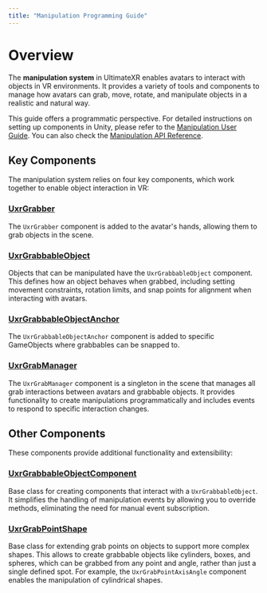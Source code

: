 ```yaml
---
title: "Manipulation Programming Guide"
---
```


# Overview

The **manipulation system** in UltimateXR enables avatars to interact with objects in VR environments. It provides a variety of tools and components to manage how avatars can grab, move, rotate, and manipulate objects in a realistic and natural way.

This guide offers a programmatic perspective. For detailed instructions on setting up components in Unity, please refer to the [Manipulation User Guide](/docs/manipulation/overview). You can also check the [Manipulation API Reference](/api/N_UltimateXR_Manipulation).

## Key Components

The manipulation system relies on four key components, which work together to enable object interaction in VR:

### [UxrGrabber](/docs/programming-guide/manipulation/uxrgrabber)

The `UxrGrabber` component is added to the avatar's hands, allowing them to grab objects in the scene.

### [UxrGrabbableObject](/docs/programming-guide/manipulation/uxrgrabbableobject)

Objects that can be manipulated have the `UxrGrabbableObject` component. This defines how an object behaves when grabbed, including setting movement constraints, rotation limits, and snap points for alignment when interacting with avatars.

### [UxrGrabbableObjectAnchor](/docs/programming-guide/manipulation/uxrgrabbableobjectanchor)

The `UxrGrabbableObjectAnchor` component is added to specific GameObjects where grabbables can be snapped to.

### [UxrGrabManager](/docs/programming-guide/manipulation/uxrgrabmanager)

The `UxrGrabManager` component is a singleton in the scene that manages all grab interactions between avatars and grabbable objects. It provides functionality to create manipulations programmatically and includes events to respond to specific interaction changes.

## Other Components

These components provide additional functionality and extensibility:

### [UxrGrabbableObjectComponent](/docs/programming-guide/manipulation/uxrgrabbableobjectcomponent)

Base class for creating components that interact with a `UxrGrabbableObject`. It simplifies the handling of manipulation events by allowing you to override methods, eliminating the need for manual event subscription.

### [UxrGrabPointShape](/docs/programming-guide/manipulation/uxrgrabpointshape)

Base class for extending grab points on objects to support more complex shapes. This allows to create grabbable objects like cylinders, boxes, and spheres, which can be grabbed from any point and angle, rather than just a single defined spot.
For example, the `UxrGrabPointAxisAngle` component enables the manipulation of cylindrical shapes.